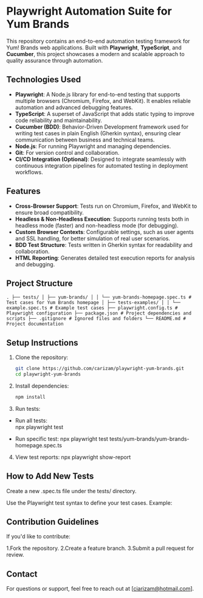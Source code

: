 # **Playwright Automation Suite for Yum Brands**

This repository contains an end-to-end automation testing framework for Yum! Brands web applications. Built with **Playwright**, **TypeScript**, and **Cucumber**, this project showcases a modern and scalable approach to quality assurance through automation.

## **Technologies Used**

- **Playwright**: A Node.js library for end-to-end testing that supports multiple browsers (Chromium, Firefox, and WebKit). It enables reliable automation and advanced debugging features.
- **TypeScript**: A superset of JavaScript that adds static typing to improve code reliability and maintainability.
- **Cucumber (BDD)**: Behavior-Driven Development framework used for writing test cases in plain English (Gherkin syntax), ensuring clear communication between business and technical teams.
- **Node.js**: For running Playwright and managing dependencies.
- **Git**: For version control and collaboration.
- **CI/CD Integration (Optional)**: Designed to integrate seamlessly with continuous integration pipelines for automated testing in deployment workflows.

## **Features**

- **Cross-Browser Support**: Tests run on Chromium, Firefox, and WebKit to ensure broad compatibility.
- **Headless & Non-Headless Execution**: Supports running tests both in headless mode (faster) and non-headless mode (for debugging).
- **Custom Browser Contexts**: Configurable settings, such as user agents and SSL handling, for better simulation of real user scenarios.
- **BDD Test Structure**: Tests written in Gherkin syntax for readability and collaboration.
- **HTML Reporting**: Generates detailed test execution reports for analysis and debugging.

## **Project Structure**

```
. ├── tests/ │ ├── yum-brands/ │ │ └── yum-brands-homepage.spec.ts # Test cases for Yum Brands homepage │ ├── tests-examples/ │ │ └── example.spec.ts # Example test cases ├── playwright.config.ts # Playwright configuration ├── package.json # Project dependencies and scripts ├── .gitignore # Ignored files and folders └── README.md # Project documentation
```

## **Setup Instructions**

1. Clone the repository:

   ```bash
   git clone https://github.com/carizam/playwright-yum-brands.git
   cd playwright-yum-brands

   ```

2. Install dependencies:

   ```bash
   npm install

   ```

3. Run tests:

- Run all tests:  
  npx playwright test

- Run specific test:
  npx playwright test tests/yum-brands/yum-brands-homepage.spec.ts

4. View test reports:
   npx playwright show-report

## **How to Add New Tests**

Create a new .spec.ts file under the tests/ directory.

Use the Playwright test syntax to define your test cases. Example:

## **Contribution Guidelines**

If you'd like to contribute:

1.Fork the repository.
2.Create a feature branch.
3.Submit a pull request for review.

## **Contact**

For questions or support, feel free to reach out at [ciarizam@hotmail.com].
